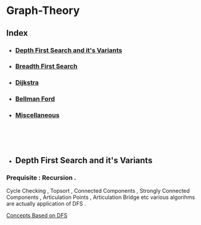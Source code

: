 # Graph-Theory 
   
  ## Index
   
 <ul>
 <li> <h3> <a href = "#dfs" > Depth First Search and it's Variants </a> </h3> </li> 
 <li> <h3> <a href = "#bfs" > Breadth First Search </a> </h3> </li>
 <li> <h3> <a href = "#dijsktra" > Dijkstra </a> </h3> </li>
 <li> <h3> <a href = "#bellmanford" > Bellman Ford  </a> </h3> </li>
 <li> <h3> <a href = "#mis" > Miscellaneous </a> </h3> </li>
 </ul>
 <br><br><br>

  - ## <h2 id = "dfs" > Depth First Search and it's Variants </h2> 
   ### Prequisite : Recursion .
   <p> Cycle Checking , Topsort , Connected Components , Strongly Connected Components , Articulation Points , Articulation Bridge etc various algorihms are actually application 
       of DFS .   </p>
       
   [Concepts Based on DFS](DFS/)
